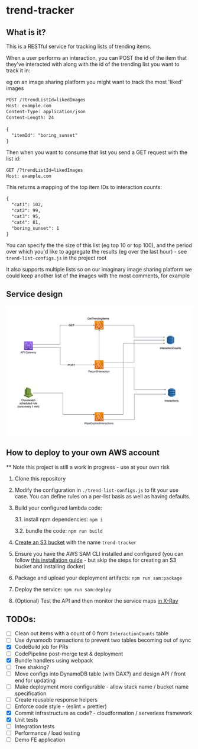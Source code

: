 # trend-tracker

## What is it?

This is a RESTful service for tracking lists of trending items.

When a user performs an interaction, you can POST the id of the item that they've interacted with along with the id of the trending list you want to track it in:

eg on an image sharing platform you might want to track the most 'liked' images

```
POST /?trendListId=likedImages
Host: example.com
Content-Type: application/json
Content-Length: 24

{
  "itemId": "boring_sunset"
}
```

Then when you want to consume that list you send a GET request with the list id:

```
GET /?trendListId=likedImages
Host: example.com
```

This returns a mapping of the top item IDs to interaction counts:

```
{
  "cat1": 102,
  "cat2": 99,
  "cat3": 95,
  "cat4": 81,
  "boring_sunset": 1
}
```

You can specify the the size of this list (eg top 10 or top 100), and the period over which you'd like to aggregate the results (eg over the last hour) - see `trend-list-configs.js` in the project root

It also supports multiple lists so on our imaginary image sharing platform we could keep another list of the images with the most comments, for example

## Service design

![service diagram](./service-diagram.png)

## How to deploy to your own AWS account
** Note this project is still a work in progress - use at your own risk

1. Clone this repository

2. Modify the configuration in `./trend-list-configs.js` to fit your use case. You can define rules on a per-list basis as well as having defaults.

3. Build your configured lambda code:

   3.1. install npm dependencies: `npm i`

   3.2. bundle the code: `npm run build`

4. [Create an S3 bucket](https://docs.aws.amazon.com/AmazonS3/latest/gsg/CreatingABucket.html) with the name `trend-tracker`

5. Ensure you have the AWS SAM CLI installed and configured (you can follow [this installation guide](https://docs.aws.amazon.com/serverless-application-model/latest/developerguide/serverless-sam-cli-install.html) - but skip the steps for creating an S3 bucket and installing docker)

6. Package and upload your deployment artifacts: `npm run sam:package`

7. Deploy the service: `npm run sam:deploy`

8. (Optional) Test the API and then monitor the service maps [in X-Ray](https://docs.aws.amazon.com/xray/latest/devguide/aws-xray.html)

## TODOs:

- [ ] Clean out items with a count of 0 from `InteractionCounts` table
- [ ] Use dynamodb transactions to prevent two tables becoming out of sync
- [x] CodeBuild job for PRs
- [ ] CodePipeline post-merge test & deployment
- [x] Bundle handlers using webpack
- [ ] Tree shaking?
- [ ] Move configs into DynamoDB table (with DAX?) and design API / front end for updating
- [ ] Make deployment more configurable - allow stack name / bucket name specification
- [ ] Create reusable response helpers
- [ ] Enforce code style - (eslint + prettier)
- [x] Commit infrastructure as code? - cloudformation / serverless framework
- [x] Unit tests
- [ ] Integration tests
- [ ] Performance / load testing
- [ ] Demo FE application

